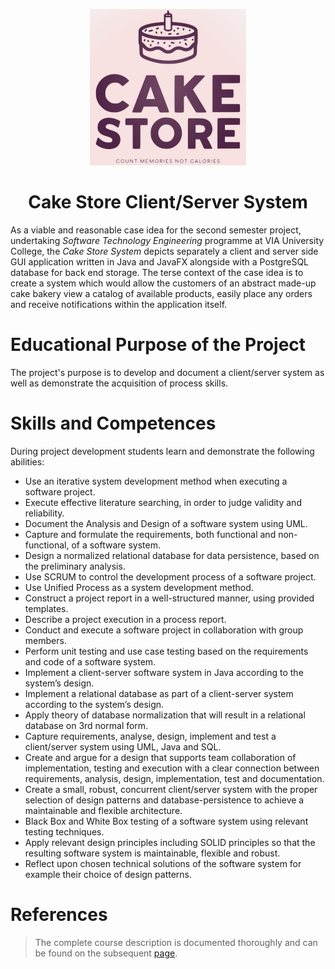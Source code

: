 <p align="center">
    <img src="common/assets/logo.png" alt="Project Logo">
</p>
<h1 align="center">Cake Store Client/Server System</h1>

As a viable and reasonable case idea for the second semester project, undertaking *Software Technology Engineering* programme at VIA University College, the *Cake Store System* depicts separately a client and server side GUI application written in Java and JavaFX alongside with a PostgreSQL database for back end storage. The terse context of the case idea is to create a system which would allow the customers of an abstract made-up cake bakery view a catalog of available products, easily place any orders and receive notifications within the application itself.

# Educational Purpose of the Project
The project's purpose is to develop and document a client/server system as well as demonstrate the acquisition of process skills.

# Skills and Competences
During project development students learn and demonstrate the following abilities:
* Use an iterative system development method when executing a software project.
* Execute effective literature searching, in order to judge validity and reliability.
* Document the Analysis and Design of a software system using UML.
* Capture and formulate the requirements, both functional and non-functional, of a software system.
* Design a normalized relational database for data persistence, based on the preliminary analysis.
* Use SCRUM to control the development process of a software project.
* Use Unified Process as a system development method.
* Construct a project report in a well-structured manner, using provided templates.
* Describe a project execution in a process report.
* Conduct and execute a software project in collaboration with group members.
* Perform unit testing and use case testing based on the requirements and code of a software system.
* Implement a client-server software system in Java according to the system’s design.
* Implement a relational database as part of a client-server system according to the system’s design.
* Apply theory of database normalization that will result in a relational database on 3rd normal form.
* Capture requirements, analyse, design, implement and test a client/server system using UML, Java and SQL.
* Create and argue for a design that supports team collaboration of implementation, testing and execution with a clear connection between requirements, analysis, design, implementation, test and documentation.
* Create a small, robust, concurrent client/server system with the proper selection of design patterns and database-persistence to achieve a maintainable and flexible architecture.
* Black Box and White Box testing of a software system using relevant testing techniques.
* Apply relevant design principles including SOLID principles so that the resulting software system is maintainable, flexible and robust.
* Reflect upon chosen technical solutions of the software system for example their choice of design patterns.

# References
> The complete course description is documented thoroughly and can be found on the subsequent [page](https://en.via.dk/tmh-courses/semester-project-clientserver-system?education=ict).